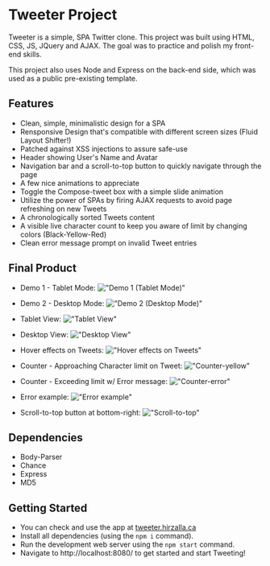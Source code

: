 # Tweeter Project

Tweeter is a simple, SPA Twitter clone. This project was built using HTML, CSS, JS, JQuery and AJAX. The goal was to practice and polish my front-end skills. 

This project also uses Node and Express on the back-end side, which was used as a public pre-existing template.

## Features

- Clean, simple, minimalistic design for a SPA
- Rensponsive Design that's compatible with different screen sizes (Fluid Layout Shifter!)
- Patched against XSS injections to assure safe-use
- Header showing User's Name and Avatar
- Navigation bar and a scroll-to-top button to quickly navigate through the page
- A few nice animations to appreciate
- Toggle the Compose-tweet box with a simple slide animation
- Utilize the power of SPAs by firing AJAX requests to avoid page refreshing on new Tweets
- A chronologically sorted Tweets content
- A visible live character count to keep you aware of limit by changing colors (Black-Yellow-Red)
- Clean error message prompt on invalid Tweet entries

## Final Product

- Demo 1 - Tablet Mode:
!["Demo 1 (Tablet Mode)"](https://i.imgur.com/DRpbxPq.gif)

- Demo 2 - Desktop Mode:
!["Demo 2 (Desktop Mode)"](https://i.imgur.com/H946roy.gif)

- Tablet View:
!["Tablet View"](https://github.com/adamhirzalla/tweeter/blob/master/docs/Main-pic.png)

- Desktop View:
!["Desktop View"](https://github.com/adamhirzalla/tweeter/blob/master/docs/desktop-view.png)

- Hover effects on Tweets:
!["Hover effects on Tweets"](https://github.com/adamhirzalla/tweeter/blob/master/docs/hover-effects.png)

- Counter - Approaching Character limit on Tweet:
!["Counter-yellow"](https://github.com/adamhirzalla/tweeter/blob/master/docs/counter-yellow.png)

- Counter - Exceeding limit w/ Error message:
!["Counter-error"](https://github.com/adamhirzalla/tweeter/blob/master/docs/counter-error.png)

- Error example:
!["Error example"](https://github.com/adamhirzalla/tweeter/blob/master/docs/error-example.png)

- Scroll-to-top button at bottom-right:
!["Scroll-to-top"](https://github.com/adamhirzalla/tweeter/blob/master/docs/scroll-to-top.png)

## Dependencies

- Body-Parser
- Chance
- Express
- MD5

## Getting Started

- You can check and use the app at [tweeter.hirzalla.ca](https://tweeter-project-lhl.herokuapp.com/)
- Install all dependencies (using the `npm i` command).
- Run the development web server using the `npm start` command.
- Navigate to http://localhost:8080/ to get started and start Tweeting!